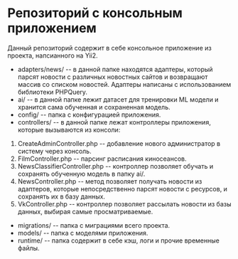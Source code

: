# Репозиторий с консольным приложением

Данный репозиторий содержит в себе консольное приложение из проекта, напсианного на Yii2.

- adapters/news/ -- в данной папке находятся адаптеры, который парсят новости с различных новостных сайтов и возвращают массив со списком новостей. Адаптеры написаны с использованием библиотеки PHPQuery.
- ai/ -- в данной папке лежит датасет для тренировки ML модели и хранится сама обученная и сохраненная модель.
- config/ -- папка с конфигурацией приложения.
- сontrollers/ -- в данной папке лежат контроллеры приложения, которые вызываются из консоли: 
1. CreateAdminController.php -- добавление нового администратор в систему через консоль.
2. FilmController.php -- парсинг расписания киносеансов.
3. NewsClassifierController.php -- контроллер позволяет обучать и сохранять обученную модель в папку ai/.
4. NewsController.php -- метод позволяет получать новости из адаптеров, которые непосредственно парсят новости с ресурсов, и сохранять их в базу данных.
5. VkController.php -- контроллер позволяет рассылать новости из базы данных, выбирая самые просматриваемые.
- migrations/ -- папка с миграциями всего проекта.
- models/ -- папка с моделями приложения.
- runtime/ -- папка содержит в себе кэш, логи и прочие временные файлы.